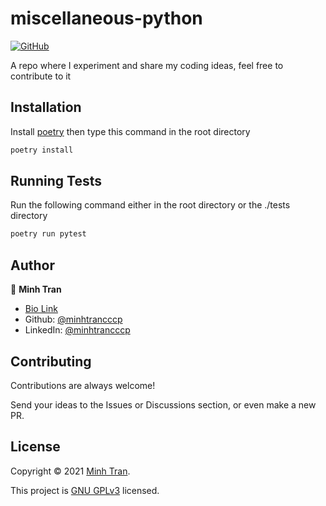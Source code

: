 
# miscellaneous-python

[![GitHub](https://img.shields.io/github/license/minhtrancccp/miscellaneous-python)](https://github.com/minhtrancccp/miscellaneous-python/blob/master/COPYING)

A repo where I experiment and share my coding ideas, feel free to contribute to it

## Installation

Install [poetry](https://github.com/python-poetry/poetry#installation) then type this command in the root directory

```sh
poetry install
```

## Running Tests

Run the following command either in the root directory or the ./tests directory

```sh
poetry run pytest
```

## Author

👤 **Minh Tran**

- [Bio Link](https://minhtran.bio.link/)
- Github: [@minhtrancccp](https://github.com/minhtrancccp)
- LinkedIn: [@minhtrancccp](https://linkedin.com/in/minhtrancccp)

## Contributing

Contributions are always welcome!

Send your ideas to the Issues or Discussions section, or even make a new PR.

## License

Copyright © 2021 [Minh Tran](https://github.com/minhtrancccp).

This project is [GNU GPLv3](https://github.com/minhtrancccp/miscellaneous-python/blob/master/COPYING) licensed.
